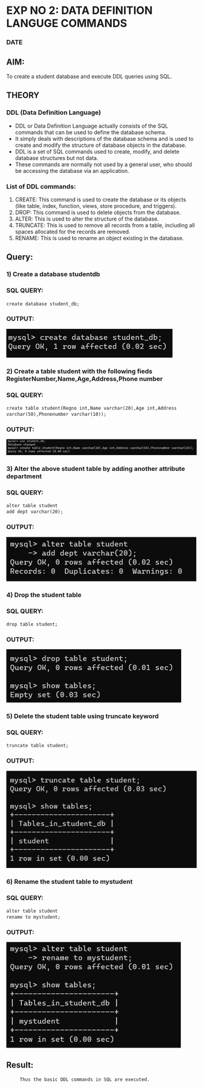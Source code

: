 # EXP NO 2: DATA DEFINITION LANGUGE COMMANDS 
### DATE
## AIM:
To create a student database and execute DDL queries using SQL.


## THEORY
### DDL (Data Definition Language)

* DDL or Data Definition Language actually consists of the SQL commands that can be used to define the database schema.
* It simply deals with descriptions of the database schema and is used to create and modify the structure of database objects in the database.
* DDL is a set of SQL commands used to create, modify, and delete database structures but not data.
* These commands are normally not used by a general user, who should be accessing the database via an application.

 
### List of DDL commands: 
1. CREATE: This command is used to create the database or its objects (like table, index, function, views, store procedure, and triggers).
2. DROP: This command is used to delete objects from the database.
3. ALTER: This is used to alter the structure of the database.
4. TRUNCATE: This is used to remove all records from a table, including all spaces allocated for the records are removed.
5. RENAME: This is used to rename an object existing in the database.

## Query:
### 1) Create a database studentdb

### SQL QUERY:
```
create database student_db;
```

### OUTPUT:
![model](o1.png)

### 2) Create a table student with the following fieds RegisterNumber,Name,Age,Address,Phone number

### SQL QUERY: 
```
create table student(Regno int,Name varchar(20),Age int,Address varchar(50),Phonenumber varchar(10));
```


### OUTPUT:
![model](o2.png)

### 3) Alter the above student table by adding another attribute department

### SQL QUERY: 
```
alter table student
add dept varchar(20);
```

### OUTPUT:
![model](o3.png)


### 4) Drop the student table
 
### SQL QUERY: 
```
drop table student;
```


### OUTPUT:
![model](o4.png)


### 5) Delete the student table using truncate keyword

### SQL QUERY: 
```
truncate table student;
```


### OUTPUT:
![model](o5.png)



### 6) Rename the student table to mystudent

### SQL QUERY: 
```
alter table student
rename to mystudent;
```



### OUTPUT:
![model](o6.png)


## Result:
         Thus the basic DDL commands in SQL are executed. 


